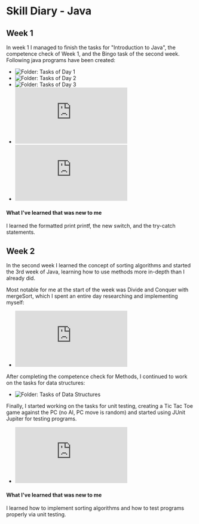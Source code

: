 # Skill Diary - Java

## Week 1

In week 1 I managed to finish the tasks for "Introduction to Java", the competence check of Week 1, and the Bingo task of the second week.
Following java programs have been created:


* ![Folder: Tasks of Day 1](https://github.com/LucisLou/JavaUebungen/tree/main/src/Uebung1) 
* ![Folder: Tasks of Day 2](https://github.com/LucisLou/JavaUebungen/tree/main/src/Uebung2)
* ![Folder: Tasks of Day 3](https://github.com/LucisLou/JavaUebungen/tree/main/src/Uebung3)
* ![Java File: Competence check Week 1 - Leet speak](https://github.com/LucisLou/JavaUebungen/blob/main/src/Kompetenz/Leetspeak.java)
* ![Java File: Bingo](https://github.com/LucisLou/JavaUebungen/blob/main/src/Uebung4/Bingo.java)

#### What I've learned that was new to me

I learned the formatted print printf, the new switch, and the try-catch statements.



## Week 2

In the second week I learned the concept of sorting algorithms and started the 3rd week of Java, learning how to use methods more in-depth than I already did.

Most notable for me at the start of the week was Divide and Conquer with mergeSort, which I spent an entire day researching and implementing myself:

* ![Java File: Divide and Conquer](https://github.com/LucisLou/JavaUebungen/blob/main/src/Uebung4/DivideAndConquer.java)

After completing the competence check for Methods, I continued to work on the tasks for data structures:

* ![Folder: Tasks of Data Structures](https://github.com/LucisLou/JavaUebungen/tree/main/src/Uebung7)

Finally, I started working on the tasks for unit testing, creating a Tic Tac Toe game against the PC (no AI, PC move is random) and started using JUnit Jupiter for testing programs.

* ![Java File: Tic Tac Toe](https://github.com/LucisLou/JavaUebungen/blob/main/src/Uebung8/TicTacToe.java)

#### What I've learned that was new to me

I learned how to implement sorting algorithms and how to test programs properly via unit testing.

